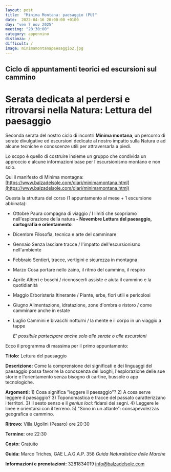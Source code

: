 ```yaml
---
layout: post
title:  "Minima Montana: paesaggio (PU)"
date:  2022-04-16 20:00:00 +0100
day: "ven 7 nov 2025"
meeting: "20:30:00"
category: appennino
distanza: /
difficult: /
image: minimamontanapaesaggio2.jpg
---
```


## Ciclo di appuntamenti teorici ed escursioni sul cammino

# Serata dedicata al perdersi e ritrovarsi nella Natura: Lettura del paesaggio

Seconda serata del nostro ciclo di incontri **Minima montana**, un percorso di serate divulgative ed escursioni dedicate al nostro impatto sulla Natura e ad alcune tecniche e conoscenze utili per attraversarla a piedi.

Lo scopo è quello di costruire insieme un gruppo che condivida un approccio e alcune informazioni base per l'escursionismo montano e non solo.

Qui il manifesto di Minima montagna: [https://www.balzadelsole.com/diari/minimamontana.html](https://www.balzadelsole.com/diari/minimamontana.html)

Questa la struttura del corso (1 appuntamento al mese + 1 escursione abbinata):

- Ottobre    Paura compagna di viaggio / I limiti che scopriamo nell'esplorazione della natura
**- Novembre   Lettura del paesaggio, cartografia e orientamento** 
- Dicembre   Filosofia, tecnica e arte del camminare
- Gennaio    Senza lasciare tracce / l'impatto dell'escursionismo nell'ambiente
- Febbraio   Sentieri, tracce, vertigini e sicurezza in montagna
- Marzo      Cosa portare nello zaino, il ritmo del cammino, il respiro
- Aprile     Alberi e boschi / riconoscerli assiste e aiuta il cammino e la quotidianità
- Maggio     Erboristeria Itinerante / Piante, erbe, fiori utili e pericolosi
- Giugno     Alimentazione, idratazione, zone d'ombra e ristoro / come camminare anche in estate 
- Luglio     Cammini e bivacchi notturni / la mente e il corpo in un viaggio a tappe

  *E' possibile partecipare anche solo alle serate o alle escursioni*

Ecco il programma di massima per il primo appuntamento:

**Titolo:**       Lettura del paesaggio

**Descrizione:**  Come la comprensione dei significati e dei linguaggi del paesaggio possa favorire la conoscenza dei luoghi, l'esplorazione delle sue storie e l'orientamento senza bisogno di cartine, bussole o app tecnologiche.

  **Argomenti:** 1) Cosa significa "leggere il paesaggio"?   2) A cosa serve leggere il paesaggio?   3) Toponomastica e tracce del passato caratterizzano i territori.   3) Il sesto senso e il *genius loci*: fidarsi dei segni.   4) Leggere le linee e orientarsi con il terreno.   5) "Sono in un atlante": consapevolezzas geografica e cammino.
  
**Ritrovo:** Villa Ugolini (Pesaro) ore 20:30

**Termine:** ore 22:30 

**Costo:** Gratuito

**Guida:** Marco Triches, GAE L.A.G.A.P. 358
*Guida Naturalistica delle Marche*

**Informazioni e prenotazioni:** 3281834019 info@balzadelsole.com

